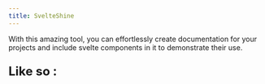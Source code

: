 ```yaml
---
title: SvelteShine
---
```

<script>
  import Counter from "./Counter.svelte";
</script>
<p class="text-xl">With this amazing tool, you can effortlessly create documentation for your projects and include svelte components in it to demonstrate their use.</p>

<p style="font-size: 24px; font-weight: 700;">Like so :</p>

<Counter />
